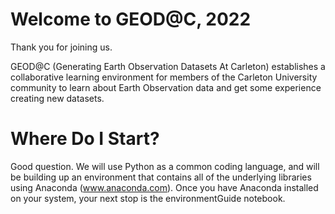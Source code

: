# Welcome to GEOD@C, 2022

Thank you for joining us.

GEOD@C (Generating Earth Observation Datasets At Carleton) establishes a collaborative learning environment for members of the Carleton University community to learn about Earth Observation data and get some experience creating new datasets.

# Where Do I Start?

Good question. We will use Python as a common coding language, and will be building up an environment that contains all of the underlying libraries using Anaconda (www.anaconda.com). Once you have Anaconda installed on your system, your next stop is the environmentGuide notebook.


